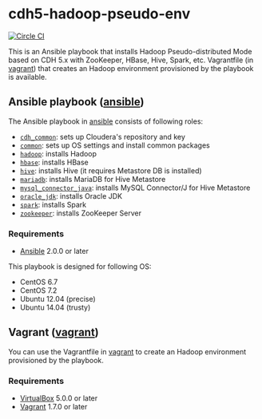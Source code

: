 # cdh5-hadoop-pseudo-env

[![Circle CI](https://circleci.com/gh/qilab-/cdh5-hadoop-pseudo-env/tree/master.svg?style=svg)](https://circleci.com/gh/qilab-/cdh5-hadoop-pseudo-env/tree/master)

This is an Ansible playbook that installs Hadoop Pseudo-distributed Mode based on CDH 5.x with ZooKeeper, HBase, Hive, Spark, etc.
Vagrantfile (in [vagrant](./vagrant)) that creates an Hadoop environment provisioned by the playbook is available.

## Ansible playbook ([ansible](./ansible))

The Ansible playbook in [ansible](./ansible) consists of following roles:

* [`cdh_common`](./ansible/roles/cdh_common/): sets up Cloudera's repository and key
* [`common`](./ansible/roles/common/): sets up OS settings and install common packages
* [`hadoop`](./ansible/roles/hadoop/): installs Hadoop
* [`hbase`](./ansible/roles/hbase/): installs HBase
* [`hive`](./ansible/roles/hive/): installs Hive (it requires Metastore DB is installed)
* [`mariadb`](./ansible/roles/mariadb/): installs MariaDB for Hive Metastore
* [`mysql_connector_java`](./ansible/roles/mysql_connector_java/): installs MySQL Connector/J for Hive Metastore
* [`oracle_jdk`](./ansible/roles/oracle_jdk/): installs Oracle JDK
* [`spark`](./ansible/roles/spark/): installs Spark
* [`zookeeper`](./ansible/roles/zookeeper/): installs ZooKeeper Server

### Requirements

* [Ansible](https://www.ansible.com/) 2.0.0 or later

This playbook is designed for following OS:

* CentOS 6.7
* CentOS 7.2
* Ubuntu 12.04 (precise)
* Ubuntu 14.04 (trusty)

## Vagrant ([vagrant](./vagrant))

You can use the Vagrantfile in [vagrant](./vagrant) to create an Hadoop environment provisioned by the playbook.

### Requirements

* [VirtualBox](https://www.virtualbox.org/) 5.0.0 or later
* [Vagrant](https://www.vagrantup.com/) 1.7.0 or later
